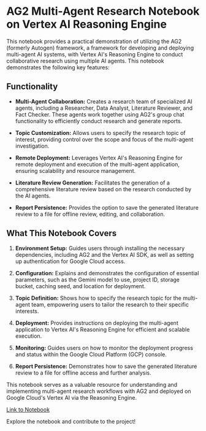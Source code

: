 # AG2 Multi-Agent Research Notebook on Vertex AI Reasoning Engine

This notebook provides a practical demonstration of utilizing the AG2 (formerly Autogen) framework, a framework for developing and deploying multi-agent AI systems, with Vertex AI's Reasoning Engine to conduct collaborative research using multiple AI agents. This notebook demonstrates the following key features:

## Functionality

* **Multi-Agent Collaboration:** Creates a research team of specialized AI agents, including a Researcher, Data Analyst, Literature Reviewer, and Fact Checker. These agents work together using AG2's group chat functionality to efficiently conduct research and generate reports.

* **Topic Customization:** Allows users to specify the research topic of interest, providing control over the scope and focus of the multi-agent investigation.

* **Remote Deployment:** Leverages Vertex AI's Reasoning Engine for remote deployment and execution of the multi-agent application, ensuring scalability and resource management.

* **Literature Review Generation:** Facilitates the generation of a comprehensive literature review based on the research conducted by the AI agents.

* **Report Persistence:** Provides the option to save the generated literature review to a file for offline review, editing, and collaboration.

## What This Notebook Covers

1. **Environment Setup:** Guides users through installing the necessary dependencies, including AG2 and the Vertex AI SDK, as well as setting up authentication for Google Cloud access.

2. **Configuration:** Explains and demonstrates the configuration of essential parameters, such as the Gemini model to use, project ID, storage bucket, caching seed, and location for deployment.

3. **Topic Definition:** Shows how to specify the research topic for the multi-agent team, empowering users to tailor the research to their specific interests.

4. **Deployment:** Provides instructions on deploying the multi-agent application to Vertex AI's Reasoning Engine for efficient and scalable execution.

5. **Monitoring:** Guides users on how to monitor the deployment progress and status within the Google Cloud Platform (GCP) console.

6. **Report Persistence:** Demonstrates how to save the generated literature review to a file for offline access and further analysis.  

This notebook serves as a valuable resource for understanding and implementing multi-agent research workflows with AG2 and deployed on Google Cloud's Vertex AI via the Reasoning Engine.

[Link to Notebook](genai-on-vertex-ai/agents/reasoning_engine/ag2/ag2_on_reasoning_engine_via_vertex.ipynb)

Explore the notebook and contribute to the project!
